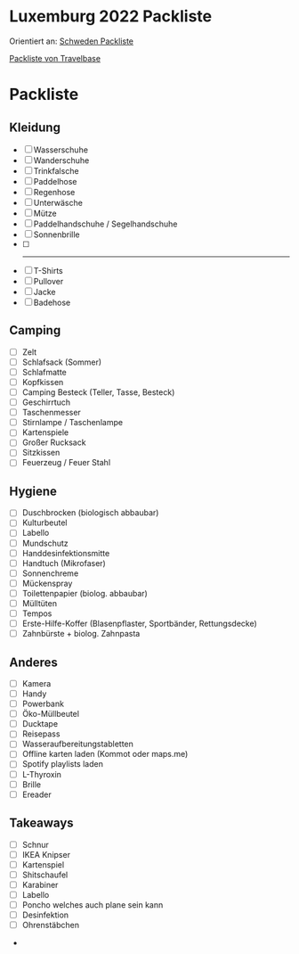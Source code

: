 Luxemburg 2022 Packliste
========================
Orientiert an: 
[Schweden Packliste](..%2F..%2F2Areas%2FPrivateVault%2FPrivateVault%2F4Archive%2FKnuTripSchweden%2FSchweden%20Packliste.md)

[Packliste von Travelbase](../../attachments/Packliste-2.pdf)

# Packliste

## Kleidung
- [ ] Wasserschuhe
- [ ] Wanderschuhe
- [ ] Trinkfalsche
- [ ] Paddelhose
- [ ] Regenhose
- [ ] Unterwäsche
- [ ] Mütze
- [ ] Paddelhandschuhe / Segelhandschuhe
- [ ] Sonnenbrille
- [ ] ---------
- [ ] T-Shirts
- [ ] Pullover
- [ ] Jacke
- [ ] Badehose

## Camping 
- [ ] Zelt
- [ ] Schlafsack (Sommer) 
- [ ] Schlafmatte
- [ ] Kopfkissen 
- [ ] Camping Besteck (Teller, Tasse, Besteck) 
- [ ] Geschirrtuch
- [ ] Taschenmesser
- [ ] Stirnlampe / Taschenlampe
- [ ] Kartenspiele
- [ ] Großer Rucksack
- [ ] Sitzkissen 
- [ ] Feuerzeug / Feuer Stahl 

## Hygiene 
- [ ] Duschbrocken (biologisch abbaubar)
- [ ] Kulturbeutel
- [ ] Labello
- [ ] Mundschutz
- [ ] Handdesinfektionsmitte
- [ ] Handtuch (Mikrofaser)
- [ ] Sonnenchreme
- [ ] Mückenspray
- [ ] Toilettenpapier (biolog. abbaubar)
- [ ] Mülltüten
- [ ] Tempos
- [ ] Erste-Hilfe-Koffer (Blasenpflaster, Sportbänder, Rettungsdecke)
- [ ] Zahnbürste + biolog. Zahnpasta

## Anderes
- [ ] Kamera
- [ ] Handy
- [ ] Powerbank
- [ ] Öko-Müllbeutel
- [ ] Ducktape
- [ ] Reisepass 
- [ ] Wasseraufbereitungstabletten
- [ ] Offline karten laden (Kommot oder maps.me)
- [ ] Spotify playlists laden
- [ ] L-Thyroxin
- [ ] Brille
- [ ] Ereader

## Takeaways
- [ ] Schnur
- [ ] IKEA Knipser
- [ ] Kartenspiel
- [ ] Shitschaufel
- [ ] Karabiner
- [ ] Labello
- [ ] Poncho welches auch plane sein kann 
- [ ] Desinfektion
- [ ] Ohrenstäbchen
-